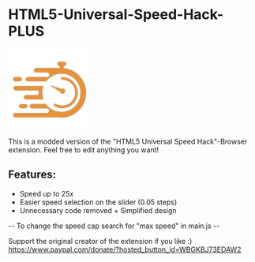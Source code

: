 # HTML5-Universal-Speed-Hack-PLUS
![very creative "new" logo](/icon.png)


This is a modded version of the "HTML5 Universal Speed Hack"-Browser extension. 
Feel free to edit anything you want!

## Features:
- Speed up to 25x
- Easier speed selection on the slider (0.05 steps)
- Unnecessary code removed  + Simplified design

-- To change the speed cap search for "max speed" in main.js --

Support the original creator of the extension if you like :)
https://www.paypal.com/donate/?hosted_button_id=WBGKBJ73EDAW2
